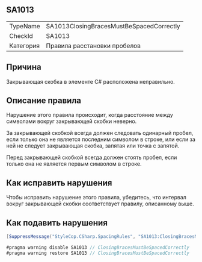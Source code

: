 ﻿## SA1013

<table>
<tr>
  <td>TypeName</td>
  <td>SA1013ClosingBracesMustBeSpacedCorrectly</td>
</tr>
<tr>
  <td>CheckId</td>
  <td>SA1013</td>
</tr>
<tr>
  <td>Категория</td>
  <td>Правила расстановки пробелов</td>
</tr>
</table>

## Причина

Закрывающая скобка в элементе C# расположена неправильно.

## Описание правила

Нарушение этого правила происходит, когда расстояние между символами вокруг закрывающей скобки неверно.

За закрывающей скобкой всегда должен следовать одинарный пробел, если только она не является последним символом в строке, или если за ней не следует закрывающая скобка, запятая или точка с запятой.

Перед закрывающей скобкой всегда должен стоять пробел, если только она не является первым символом в строке.

## Как исправить нарушения

Чтобы исправить нарушение этого правила, убедитесь, что интервал вокруг закрывающей скобки соответствует правилу, описанному выше.

## Как подавить нарушения

```csharp
[SuppressMessage("StyleCop.CSharp.SpacingRules", "SA1013:ClosingBracesMustBeSpacedCorrectly", Justification = "Reviewed.")]
```

```csharp
#pragma warning disable SA1013 // ClosingBracesMustBeSpacedCorrectly
#pragma warning restore SA1013 // ClosingBracesMustBeSpacedCorrectly
```